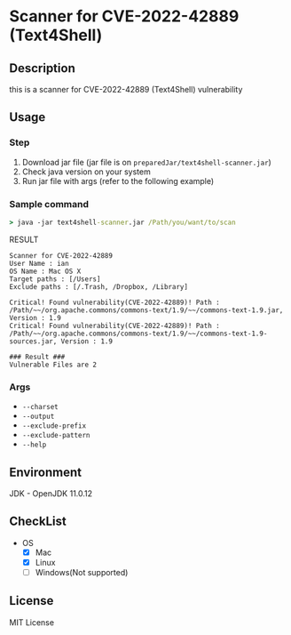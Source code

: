 # Scanner for CVE-2022-42889 (Text4Shell)

## Description
this is a scanner for CVE-2022-42889 (Text4Shell) vulnerability

## Usage
### Step
1. Download jar file (jar file is on `preparedJar/text4shell-scanner.jar`)
2. Check java version on your system
3. Run jar file with args (refer to the following example)

### Sample command
```cmd
> java -jar text4shell-scanner.jar /Path/you/want/to/scan
```

RESULT
```
Scanner for CVE-2022-42889
User Name : ian
OS Name : Mac OS X
Target paths : [/Users]
Exclude paths : [/.Trash, /Dropbox, /Library]

Critical! Found vulnerability(CVE-2022-42889)! Path : /Path/~~/org.apache.commons/commons-text/1.9/~~/commons-text-1.9.jar, Version : 1.9
Critical! Found vulnerability(CVE-2022-42889)! Path : /Path/~~/org.apache.commons/commons-text/1.9/~~/commons-text-1.9-sources.jar, Version : 1.9

### Result ###
Vulnerable Files are 2
```

### Args
- `--charset`
- `--output`
- `--exclude-prefix`
- `--exclude-pattern`
- `--help`

## Environment
JDK - OpenJDK 11.0.12

## CheckList
- OS
  - [x] Mac
  - [x] Linux
  - [ ] Windows(Not supported)

## License
MIT License
